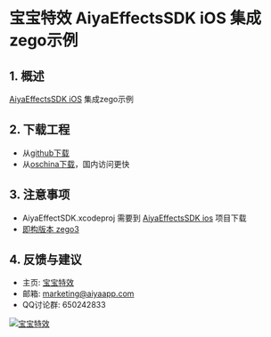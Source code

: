 
# 宝宝特效 AiyaEffectsSDK iOS 集成zego示例

## 1. 概述
[AiyaEffectsSDK iOS](https://github.com/aiyaapp/AiyaEffectsIOS) 集成zego示例

## 2. 下载工程
* 从[github下载](https://github.com/aiyaapp/AiyaEffectsWithZegoIOS)
* 从[oschina下载](http://git.oschina.net/wangyng/AiyaEffectsWithZegoIOS)，国内访问更快

## 3. 注意事项
* AiyaEffectSDK.xcodeproj 需要到 [AiyaEffectsSDK ios](https://github.com/aiyaapp/AiyaEffectsIOS) 项目下载
* [即构版本 zego3](https://github.com/zegodev/ZegoLiveDemo)

## 4. 反馈与建议
- 主页: [宝宝特效](http://www.lansear.cn/product/bbtx)
- 邮箱: <marketing@aiyaapp.com>
- QQ讨论群: 650242833

<a href="http://www.lansear.cn/product/bbtx"><img src="doc/logo.png" border="0" alt="宝宝特效" /></a>
